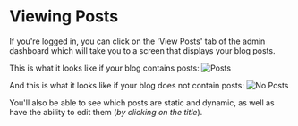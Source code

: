 # Viewing Posts
If you're logged in, you can click on the 'View Posts' tab of the admin dashboard which will take you to a screen that displays your blog posts. 

This is what it looks like if your blog contains posts:
![Posts](http://i.imgur.com/uicO3iu.png)

And this is what it looks like if your blog does not contain posts:
![No Posts](http://i.imgur.com/bavTnGn.png)

You'll also be able to see which posts are static and dynamic, as well as have the ability to edit them (_by clicking on the title_).